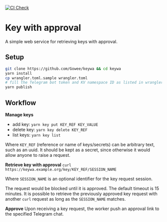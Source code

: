 [![CI Check](https://github.com/Gowee/flakes/actions/workflows/check.yml/badge.svg)](https://github.com/Gowee/keywa/actions/workflows/check.yml)

# Key with approval
A simple web service for retrieving keys with approval.

## Setup
```sh
git clone https://github.com/Gowee/keywa && cd keywa
yarn install
cp wrangler.toml.sample wrangler.toml
# fill the Telegram bot token and KV namespace ID as listed in wrangler.toml
yarn publish
```

## Workflow
**Manage keys**
- add key: `yarn key put KEY_REF KEY_VALUE`
- delete key: `yarn key delete KEY_REF`
- list keys: `yarn key list`

Where `KEY_REF` (reference or name of keys/secrets) can be arbitrary text, such as an uuid. It should be kept as a secret, since otherwise it would allow anyone to raise a request.

**Retrieve key with approval**
`curl https://keywa.example.org/key/KEY_REF/SESSION_NAME`

Where `SESSION_NAME` is an optional identifier for the key request session.

The request would be blocked until it is approved. The default timeout is 15 minutes. It is possible to retrieve the previously approved key request with another `curl` request as long as the `SESSION_NAME` matches.

**Approve**
Upon receiving a key request, the worker push an approval link to the specified Telegram chat.
